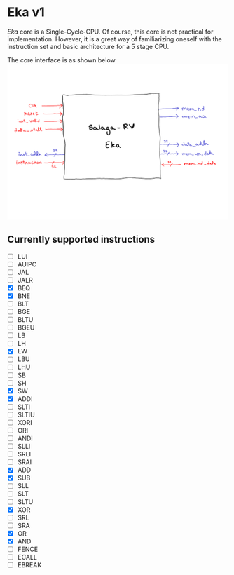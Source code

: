 # Eka v1

*Eka* core is a Single-Cycle-CPU. Of course, this core is not practical for implementation. However, it is a great way of familiarizing oneself with the instruction set and basic architecture for a 5 stage CPU.

The core interface is as shown below
<img alt="Arch-image" src="/images/Eka/core-interface.png">

## Currently supported instructions
 
- [ ] LUI
- [ ] AUIPC
- [ ] JAL
- [ ] JALR
- [x] BEQ
- [x] BNE
- [ ] BLT
- [ ] BGE
- [ ] BLTU
- [ ] BGEU
- [ ] LB
- [ ] LH
- [x] LW
- [ ] LBU
- [ ] LHU
- [ ] SB
- [ ] SH
- [x] SW
- [x] ADDI
- [ ] SLTI
- [ ] SLTIU
- [ ] XORI
- [ ] ORI
- [ ] ANDI
- [ ] SLLI
- [ ] SRLI
- [ ] SRAI
- [x] ADD
- [x] SUB
- [ ] SLL
- [ ] SLT
- [ ] SLTU
- [x] XOR
- [ ] SRL
- [ ] SRA
- [x] OR
- [x] AND
- [ ] FENCE
- [ ] ECALL
- [ ] EBREAK
